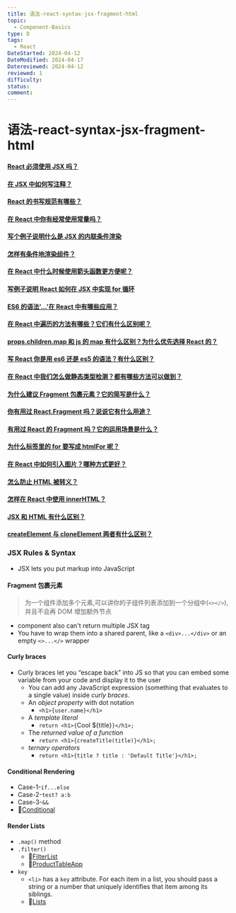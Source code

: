 ```yaml
---
title: 语法-react-syntax-jsx-fragment-html
topic:
  - Component-Basics
type: D
tags:
  - React
DateStarted: 2024-04-12
DateModified: 2024-04-17
Datereviewed: 2024-04-12
reviewed: 1
difficulty: 
status: 
comment: 
---
```


# 语法-react-syntax-jsx-fragment-html

#### [React 必须使用 JSX 吗？](https://github.com/haizlin/fe-interview/issues/886)

#### [在 JSX 中如何写注释？](https://github.com/haizlin/fe-interview/issues/867)

#### [React 的书写规范有哪些？](https://github.com/haizlin/fe-interview/issues/660)

#### [在 React 中你有经常使用常量吗？](https://github.com/haizlin/fe-interview/issues/925)

#### [写个例子说明什么是 JSX 的内联条件渲染](https://github.com/haizlin/fe-interview/issues/877)

#### [怎样有条件地渲染组件？](https://github.com/haizlin/fe-interview/issues/868)

#### [在 React 中什么时候使用箭头函数更方便呢？](https://github.com/haizlin/fe-interview/issues/872)

#### [写例子说明 React 如何在 JSX 中实现 for 循环](https://github.com/haizlin/fe-interview/issues/865)

#### [ES6 的语法'...'在 React 中有哪些应用？](https://github.com/haizlin/fe-interview/issues/826)

#### [在 React 中遍历的方法有哪些？它们有什么区别呢？](https://github.com/haizlin/fe-interview/issues/679)

#### [props.children.map 和 js 的 map 有什么区别？为什么优先选择 React 的？](https://github.com/haizlin/fe-interview/issues/677)

#### [写 React 你是用 es6 还是 es5 的语法？有什么区别？](https://github.com/haizlin/fe-interview/issues/625)

#### [在 React 中我们怎么做静态类型检测？都有哪些方法可以做到？](https://github.com/haizlin/fe-interview/issues/810)

#### [为什么建议 Fragment 包裹元素？它的简写是什么？](https://github.com/haizlin/fe-interview/issues/864)

#### [你有用过 React.Fragment 吗？说说它有什么用途？](https://github.com/haizlin/fe-interview/issues/863)

#### [有用过 React 的 Fragment 吗？它的运用场景是什么？](https://github.com/haizlin/fe-interview/issues/673)

#### [为什么标签里的 for 要写成 htmlFor 呢？](https://github.com/haizlin/fe-interview/issues/839)

#### [在 React 中如何引入图片？哪种方式更好？](https://github.com/haizlin/fe-interview/issues/829)

#### [怎么防止 HTML 被转义？](https://github.com/haizlin/fe-interview/issues/812)

#### [怎样在 React 中使用 innerHTML？](https://github.com/haizlin/fe-interview/issues/692)

#### [JSX 和 HTML 有什么区别？](https://github.com/haizlin/fe-interview/issues/661)

#### [createElement 与 cloneElement 两者有什么区别？](https://github.com/haizlin/fe-interview/issues/620)

### JSX Rules & Syntax

- JSX lets you put markup into JavaScript

#### Fragment 包裹元素

> 为一个组件添加多个元素,可以讲你的子组件列表添加到一个分组中(`<></>`),并且不会再 DOM 增加额外节点

- component also can't return multiple JSX tag
- You have to wrap them into a shared parent, like a `<div>...</div>` or an empty `<>...</>` wrapper

#### Curly braces

- Curly braces let you “escape back” into JS so that you can embed some variable from your code and display it to the user
  - You can add any JavaScript expression (something that evaluates to a single value) inside _curly braces_.
  - An _object property_ with dot notation
    - `<h1>{user.name}</h1>`
  - A _template literal_
    - `return <h1>{`Cool ${title}`}</h1>;`
  - The _returned value of a function_
    - `return <h1>{createTitle(title)}</h1>;`
  - _ternary operators_
    - `return <h1>{title ? title : 'Default Title'}</h1>;`

#### Conditional Rendering

- Case-1-`if...else`
- Case-2-`test? a:b`
- Case-3-`&&`
- 📌[Conditional](../../DB-React-Components/Conditional.md)

#### Render Lists

- `.map()` method
- `.filter()`
  - 📌[FilterList](../../DB-React-Components/FilterList.md)
  - 📌[ProductTableApp](../../DB-React-Components/ProductTableApp.md)
- `key`
  - `<li>` has a `key` attribute. For each item in a list, you should pass a string or a number that uniquely identifies that item among its siblings.
  - 📌[Lists](../../DB-React-Components/Lists.md)
